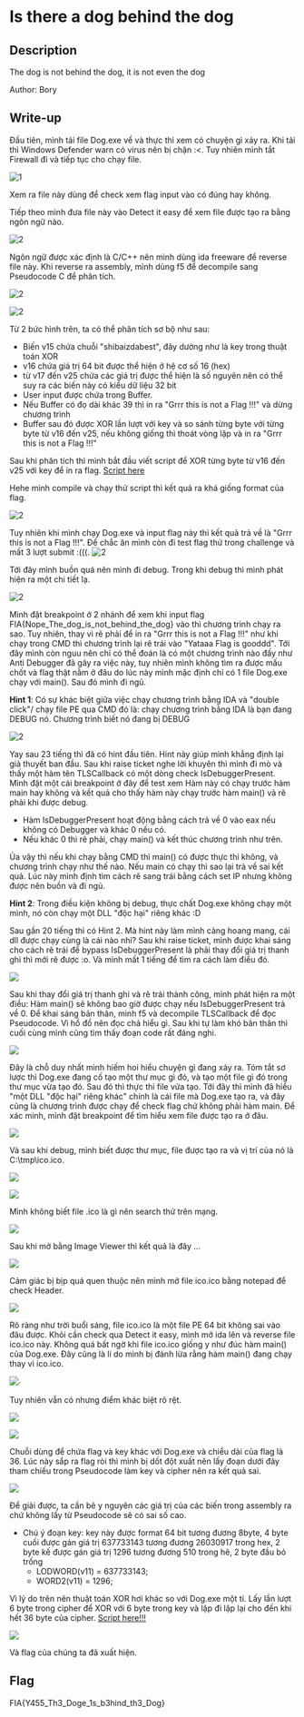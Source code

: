 # Is there a dog behind the dog
## Description
The dog is not behind the dog, it is not even the dog

Author: Bory
## Write-up
Đầu tiên, mình tải file Dog.exe về và thực thi xem có chuyện gì xảy ra. Khi tải thì Windows Defender warn có virus nên bị chặn :<. Tuy nhiên mình tắt Firewall đi và tiếp tục cho chạy file.

![1](https://github.com/tlmt009147/2025-Tech-Test/blob/cb91e21a83d24e0a3955b60e3573332f4f36e5b7/reverse/Is%20there%20a%20dog%20behind%20the%20dog/assets/1.png)

Xem ra file này dùng để check xem flag input vào có đúng hay không.

Tiếp theo mình đưa file này vào Detect it easy để xem file được tạo ra bằng ngôn ngữ nào.

![2](https://github.com/tlmt009147/2025-Tech-Test/blob/cb91e21a83d24e0a3955b60e3573332f4f36e5b7/reverse/Is%20there%20a%20dog%20behind%20the%20dog/assets/2.png)

Ngôn ngữ được xác định là C/C++ nên mình dùng ida freeware để reverse file này. Khi reverse ra assembly, mình dùng f5 để decompile sang Pseudocode C để phân tích.

![2](https://github.com/tlmt009147/2025-Tech-Test/blob/cb91e21a83d24e0a3955b60e3573332f4f36e5b7/reverse/Is%20there%20a%20dog%20behind%20the%20dog/assets/3.png)

![2](https://github.com/tlmt009147/2025-Tech-Test/blob/cb91e21a83d24e0a3955b60e3573332f4f36e5b7/reverse/Is%20there%20a%20dog%20behind%20the%20dog/assets/4.png)

Từ 2 bức hình trên, ta có thể phân tích sơ bộ như sau:
- Biến v15 chứa chuỗi "shibaizdabest", đây dường như là key trong thuật toán XOR
- v16 chứa giá trị 64 bit được thể hiện ở hệ cơ số 16 (hex)
- từ v17 đến v25 chứa các giá trị được thể hiện là số nguyên nên có thể suy ra các biến này có kiểu dữ liệu 32 bit
- User input được chứa trong Buffer.
- Nếu Buffer có đọ dài khác 39 thì in ra "Grrr this is not a Flag !!!" và dừng chương trình
- Buffer sau đó được XOR lần lượt với key và so sánh từng byte với từng byte từ v16 đến v25, nếu không giống thì thoát vòng lặp và in ra "Grrr this is not a Flag !!!"

Sau khi phân tích thì mình bắt đầu viết script để XOR từng byte từ v16 đến v25 với key để in ra flag. [Script here](https://github.com/tlmt009147/2025-Tech-Test/blob/991b270e0b6a817af0e0b6057dbefe1c3a42475f/reverse/Is%20there%20a%20dog%20behind%20the%20dog/assets/a.c)

Hehe mình compile và chạy thử script thì kết quả ra khá giống format của flag. 

![2](https://github.com/tlmt009147/2025-Tech-Test/blob/cb91e21a83d24e0a3955b60e3573332f4f36e5b7/reverse/Is%20there%20a%20dog%20behind%20the%20dog/assets/5.png)

Tuy nhiên khi mình chạy Dog.exe và input flag này thì kết quả trả về là "Grrr this is not a Flag !!!". Để chắc ăn mình còn đi test flag thử trong challenge và mất 3 lượt submit :(((.
![2](https://github.com/tlmt009147/2025-Tech-Test/blob/cb91e21a83d24e0a3955b60e3573332f4f36e5b7/reverse/Is%20there%20a%20dog%20behind%20the%20dog/assets/6.png)

Tới đây mình buồn quá nên mình đi debug. Trong khi debug thì mình phát hiện ra một chi tiết lạ.

![2](https://github.com/tlmt009147/2025-Tech-Test/blob/cb91e21a83d24e0a3955b60e3573332f4f36e5b7/reverse/Is%20there%20a%20dog%20behind%20the%20dog/assets/7.png)

Mình đặt breakpoint ở 2 nhánh để xem khi input flag FIA{Nope_The_dog_is_not_behind_the_dog} vào thì chương trình chạy ra sao. Tuy nhiên, thay vì rẽ phải để in ra
"Grrr this is not a Flag !!!" như khi chạy trong CMD thì chương trình lại rẽ trái vào "Yataaa Flag is gooddd". Tới đây mình còn nguu nên chỉ có thể đoán
là có một chương trình nào đấy như Anti Debugger đã gây ra việc này, tuy nhiên mình không tìm ra được mấu chốt và flag thật nằm ở đâu do lúc này mình mặc định
chỉ có 1 file Dog.exe chạy với main(). Sau đó mình đi ngủ.

**Hint 1**: Có sự khác biệt giữa việc chạy chương trình bằng IDA và "double click"/ chạy file PE qua CMD đó là: chạy chương trình bằng IDA là bạn đang DEBUG nó. Chương trình biết nó đang bị DEBUG

![2](https://github.com/tlmt009147/2025-Tech-Test/blob/cb91e21a83d24e0a3955b60e3573332f4f36e5b7/reverse/Is%20there%20a%20dog%20behind%20the%20dog/assets/8.png)

Yay sau 23 tiếng thì đã có hint đầu tiên. Hint này giúp mình khẳng định lại giả thuyết ban đầu. Sau khi raise ticket nghe lời khuyên thì mình đi mò và thấy một
hàm tên TLSCallback có một dòng check IsDebuggerPresent. Mình đặt một cái breakpoint ở đây để test xem Hàm này có chạy trước hàm main hay không và kết quả cho thấy
hàm này chạy trước hàm main() và rẽ phải khi được debug. 
- Hàm IsDebuggerPresent hoạt động bằng cách trả về 0 vào eax nếu không có Debugger và khác 0 nếu có.
- Nếu khác 0 thì rẽ phải, chạy main() và kết thúc chương trình như trên.

Ủa vậy thì nếu khi chạy bằng CMD thì main() có được thực thi không, và chương trình chạy như thế nào. Nếu main có chạy thì sao lại trả về sai kết quả.
Lúc này mình định tìm cách rẽ sang trái bằng cách set IP nhưng không được nên buồn và đi ngủ.

**Hint 2**: Trong điều kiện không bị debug, thực chất Dog.exe không chạy một mình, nó còn chạy một DLL "độc hại" riêng khác :D

Sau gần 20 tiếng thì có Hint 2. Mà hint này làm mình càng hoang mang, cái dll được chạy cùng là cái nào nhỉ? Sau khi raise ticket, mình được khai sáng cho cách
rẽ trái để bypass IsDebuggerPresent là phải thay đổi giá trị thanh ghi thì mới rẽ được :o. Và mình mất 1 tiếng để tìm ra cách làm điều đó.

![](https://github.com/tlmt009147/2025-Tech-Test/blob/d1566bd025cbf7ee12bd1658d77e5a51387a2a55/reverse/Is%20there%20a%20dog%20behind%20the%20dog/assets/11.png)

Sau khi thay đổi giá trị thanh ghi và rẽ trái thành công, mình phát hiện ra một điều: Hàm main() sẽ không bao giờ được chạy nếu IsDebuggerPresent trả về 0.
Để khai sáng bản thân, mình f5 và decompile TLSCallback để đọc Pseudocode. Vì hồ đồ nên đọc chả hiểu gì. Sau khi tự làm khó bản thân thì cuối cùng mình cũng tìm thấy
đoạn code rất đáng nghi.

![](https://github.com/tlmt009147/2025-Tech-Test/blob/d1566bd025cbf7ee12bd1658d77e5a51387a2a55/reverse/Is%20there%20a%20dog%20behind%20the%20dog/assets/9.png) 

Đây là chỗ duy nhất mình hiếm hoi hiểu chuyện gì đang xảy ra. Tóm tắt sơ lược thì Dog.exe đang cố tạo một thư mục gì đó, và tạo một file gì đó trong thư mục vừa tạo đó.
Sau đó thì thực thi file vửa tạo. Tới đây thì mình đã hiểu "một DLL "độc hại" riêng khác" chính là cái file mà Dog.exe tạo ra, và đây cũng là chương trình được chạy để check flag 
chứ không phải hàm main. Để xác minh, mình đặt breakpoint để tìm hiểu xem file được tạo ra ở đâu.

![](https://github.com/tlmt009147/2025-Tech-Test/blob/d1566bd025cbf7ee12bd1658d77e5a51387a2a55/reverse/Is%20there%20a%20dog%20behind%20the%20dog/assets/10.png)

Và sau khi debug, mình biết được thư mục, file được tạo ra và vị trí của nó là C:\tmp\ico.ico.

![](https://github.com/tlmt009147/2025-Tech-Test/blob/d1566bd025cbf7ee12bd1658d77e5a51387a2a55/reverse/Is%20there%20a%20dog%20behind%20the%20dog/assets/12.png)

![](https://github.com/tlmt009147/2025-Tech-Test/blob/d1566bd025cbf7ee12bd1658d77e5a51387a2a55/reverse/Is%20there%20a%20dog%20behind%20the%20dog/assets/13.png)

Mình không biết file .ico là gì nên search thử trên mạng.

![](https://github.com/tlmt009147/2025-Tech-Test/blob/d1566bd025cbf7ee12bd1658d77e5a51387a2a55/reverse/Is%20there%20a%20dog%20behind%20the%20dog/assets/14.png)

Sau khi mở bằng Image Viewer thì kết quả là đây ...

![](https://github.com/tlmt009147/2025-Tech-Test/blob/d1566bd025cbf7ee12bd1658d77e5a51387a2a55/reverse/Is%20there%20a%20dog%20behind%20the%20dog/assets/15.png)

Cảm giác bị bịp quá quen thuộc nên mình mở file ico.ico bằng notepad để check Header.

![](https://github.com/tlmt009147/2025-Tech-Test/blob/d1566bd025cbf7ee12bd1658d77e5a51387a2a55/reverse/Is%20there%20a%20dog%20behind%20the%20dog/assets/16.png)

Rõ ràng như trời buổi sáng, file ico.ico là một file PE 64 bit không sai vào đâu được. Khỏi cần check qua Detect it easy, mình mở ida lên và reverse file ico.ico này.
Không quá bất ngờ khi file ico.ico giống y như đúc hàm main() của Dog.exe. Đây cũng là lí do mình bị đánh lừa rằng hàm main() đang chạy thay vì ico.ico.

![](https://github.com/tlmt009147/2025-Tech-Test/blob/d1566bd025cbf7ee12bd1658d77e5a51387a2a55/reverse/Is%20there%20a%20dog%20behind%20the%20dog/assets/19.png)·

Tuy nhiên vẫn có nhưng điểm khác biệt rõ rệt.

![](https://github.com/tlmt009147/2025-Tech-Test/blob/d1566bd025cbf7ee12bd1658d77e5a51387a2a55/reverse/Is%20there%20a%20dog%20behind%20the%20dog/assets/17.png)

![](https://github.com/tlmt009147/2025-Tech-Test/blob/87253df42c368fbcb0bb3a0793aa0d34778db27f/reverse/Is%20there%20a%20dog%20behind%20the%20dog/assets/20.png)

Chuỗi dùng để chứa flag và key khác với Dog.exe và chiểu dài của flag là 36.
Lúc này sắp ra flag ròi thì mình bị dốt đột xuất nên lấy đoạn dưới đây tham chiếu trong Pseudocode làm key và cipher nên ra kết quả sai.

![](https://github.com/tlmt009147/2025-Tech-Test/blob/2adf655b6cde4333db1339073adedcbe6b153655/reverse/Is%20there%20a%20dog%20behind%20the%20dog/assets/18.png)

Để giải được, ta cần bê y nguyên các giá trị của các biến trong assembly ra chứ không lấy từ Pseudocode sẽ có sai số cao.
- Chú ý đoạn key: key này được format 64 bit tương đương 8byte, 4 byte cuối được gán giá trị 637733143 tương đương 26030917 trong hex, 2 byte kế được gán giá trị 1296 tương đương 510 trong hẽ, 2 byte đầu bỏ trống
  - LODWORD(v11) = 637733143;
  - WORD2(v11) = 1296;

Vì lý do trên nên thuật toán XOR hơi khác so với Dog.exe một tí. Lấy lần lượt 6 byte trong cipher để XOR với 6 byte trong key và lặp đi lặp lại cho đến khi hết 36 byte của cipher.
[Script here!!!](https://github.com/tlmt009147/2025-Tech-Test/blob/2adf655b6cde4333db1339073adedcbe6b153655/reverse/Is%20there%20a%20dog%20behind%20the%20dog/assets/doge%2C.py)

![](https://github.com/tlmt009147/2025-Tech-Test/blob/2adf655b6cde4333db1339073adedcbe6b153655/reverse/Is%20there%20a%20dog%20behind%20the%20dog/assets/21.png)

Và flag của chúng ta đã xuất hiện. 

## Flag
FIA{Y455_Th3_Doge_1s_b3hind_th3_Dog}
